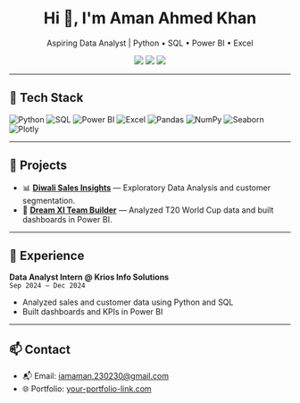 <h1 align="center">Hi 👋, I'm Aman Ahmed Khan</h1>
<p align="center">Aspiring Data Analyst | Python • SQL • Power BI • Excel</p>

<p align="center">
  <a href="https://github.com/amannn08"><img src="https://img.shields.io/badge/GitHub-181717?style=for-the-badge&logo=github" /></a>
  <a href="mailto:iamaman.230230@gmail.com"><img src="https://img.shields.io/badge/Email-D14836?style=for-the-badge&logo=gmail&logoColor=white" /></a>
  <a href="https://linkedin.com/in/amanahmedkhan"><img src="https://img.shields.io/badge/LinkedIn-0077B5?style=for-the-badge&logo=linkedin&logoColor=white" /></a>
</p>

---

## 🔧 Tech Stack

![Python](https://img.shields.io/badge/Python-3670A0?style=for-the-badge&logo=python&logoColor=white)
![SQL](https://img.shields.io/badge/SQL-4479A1?style=for-the-badge&logo=mysql&logoColor=white)
![Power BI](https://img.shields.io/badge/PowerBI-F2C811?style=for-the-badge&logo=powerbi&logoColor=black)
![Excel](https://img.shields.io/badge/Microsoft_Excel-217346?style=for-the-badge&logo=microsoft-excel&logoColor=white)
![Pandas](https://img.shields.io/badge/Pandas-150458?style=for-the-badge&logo=pandas&logoColor=white)
![NumPy](https://img.shields.io/badge/Numpy-013243?style=for-the-badge&logo=numpy&logoColor=white)
![Seaborn](https://img.shields.io/badge/Seaborn-4C4C4C?style=for-the-badge)
![Plotly](https://img.shields.io/badge/Plotly-3F4F75?style=for-the-badge)

---

## 🧠 Projects

- 📊 **[Diwali Sales Insights](https://github.com/amannn08/diwali-sales-analysis)** — Exploratory Data Analysis and customer segmentation.
- 🏏 **[Dream XI Team Builder](https://github.com/amannn08/dream-xi)** — Analyzed T20 World Cup data and built dashboards in Power BI.

---

## 💼 Experience

**Data Analyst Intern @ Krios Info Solutions**  
`Sep 2024 – Dec 2024`  
- Analyzed sales and customer data using Python and SQL  
- Built dashboards and KPIs in Power BI

---

## 📫 Contact

- 📬 Email: iamaman.230230@gmail.com
- 🌐 Portfolio: [your-portfolio-link.com](https://your-portfolio-link.com)

